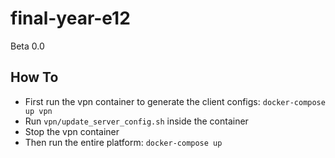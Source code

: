 # final-year-e12
Beta 0.0

## How To
- First run the vpn container to generate the client configs: `docker-compose up vpn`
- Run `vpn/update_server_config.sh` inside the container
- Stop the vpn container
- Then run the entire platform: `docker-compose up`